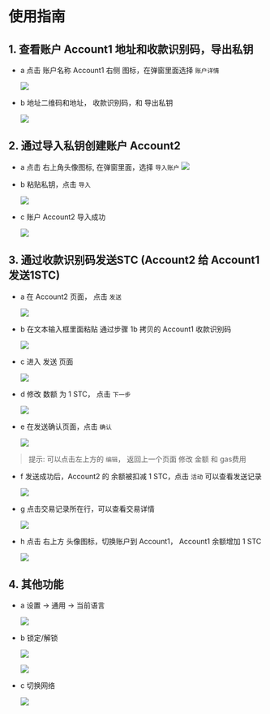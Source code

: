 # 使用指南

## 1. 查看账户 Account1 地址和收款识别码，导出私钥
- a 点击 账户名称 Account1 右侧 图标，在弹窗里面选择 `账户详情`
    
    ![](./images/16.png)


- b 地址二维码和地址， 收款识别码，和 导出私钥
    
    ![](./images/17.png)

## 2. 通过导入私钥创建账户 Account2
- a 点击 右上角头像图标, 在弹窗里面，选择 `导入账户`
    ![](./images/13.png)

- b 粘贴私钥，点击 `导入`

    ![](./images/14.png)

- c 账户 Account2 导入成功

    ![](./images/15.png)

## 3. 通过收款识别码发送STC (Account2 给 Account1 发送1STC)

- a 在 Account2  页面， 点击 `发送`

    ![](./images/18.png)

- b 在文本输入框里面粘贴 通过步骤 1b 拷贝的 Account1 收款识别码

    ![](./images/19.png)

- c 进入 发送 页面

    ![](./images/20.png)

- d 修改 数额 为 1 STC， 点击 `下一步`

    ![](./images/21.png)

- e 在发送确认页面，点击 `确认`

    ![](./images/22.png)

> 提示: 可以点击左上方的 `编辑`， 返回上一个页面 修改 金额 和 gas费用

- f 发送成功后，Account2 的 余额被扣减 1 STC，点击 `活动` 可以查看发送记录

    ![](./images/23.png)

- g 点击交易记录所在行，可以查看交易详情

    ![](./images/24.png)

- h 点击 右上方 头像图标，切换账户到 Account1， Account1 余额增加 1 STC

    ![](./images/25.png)


## 4. 其他功能
- a  设置 -> 通用 -> 当前语言

    ![](./images/27.png)

- b 锁定/解锁

    ![](./images/28.png)

    ![](./images/29.png)

- c 切换网络

    ![](./images/30.png)